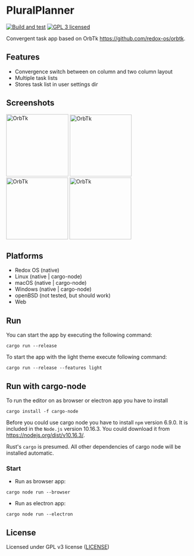 # PluralPlanner
[![Build and test](https://github.com/PluralTools/PluralPlanner/workflows/CI/badge.svg)](https://github.com/PluralTools/PluralPlanner/actions)
[![GPL 3 licensed](https://img.shields.io/badge/license-GPL3-darkgreen.svg)](./LICENSE)

Convergent task app based on OrbTk https://github.com/redox-os/orbtk.

## Features

* Convergence switch between on column and two column layout
* Multiple task lists
* Stores task list in user settings dir

## Screenshots

<p float="left">
    <img alt="OrbTk" width="167" src="https://github.com/PluralTools/Assets/raw/master/pluralplanner_overview_dark.png">
    <img alt="OrbTk" width="166" src="https://github.com/PluralTools/Assets/raw/master/pluralplanner_tasks_dark.png">
    <img alt="OrbTk" width="166" src="https://github.com/PluralTools/Assets/raw/master/pluralplanner_overview_light.png">
    <img alt="OrbTk" width="166" src="https://github.com/PluralTools/Assets/raw/master/pluralplanner_tasks_light.png">
</p>

## Platforms

* Redox OS (native)
* Linux (native | cargo-node)
* macOS (native | cargo-node)
* Windows (native | cargo-node)
* openBSD (not tested, but should work)
* Web

## Run 

You can start the app by executing the following command:

```text
cargo run --release
```

To start the app with the light theme execute following command:

```shell
cargo run --release --features light
```

## Run with cargo-node

To run the editor on as browser or electron app you have to install

```text
cargo install -f cargo-node
```

Before you could use cargo node you have to install `npm` version 6.9.0. It is included in the `Node.js` version 10.16.3. You could download it from https://nodejs.org/dist/v10.16.3/. 

Rust's `cargo` is presumed. All other dependencies of cargo node will be installed automatic.

### Start 

* Run as browser app:

```text
cargo node run --browser
```

* Run as electron app:

```text
cargo node run --electron
```

## License

Licensed under GPL v3 license ([LICENSE](LICENSE))
